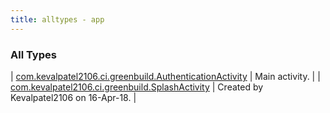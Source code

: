 ```yaml
---
title: alltypes - app
---
```


### All Types

| [com.kevalpatel2106.ci.greenbuild.AuthenticationActivity](../com.kevalpatel2106.ci.greenbuild/-authentication-activity/index.html) | Main activity. |
| [com.kevalpatel2106.ci.greenbuild.SplashActivity](../com.kevalpatel2106.ci.greenbuild/-splash-activity/index.html) | Created by Kevalpatel2106 on 16-Apr-18. |

